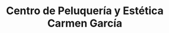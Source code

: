---
title: "Centro de Peluquería y Estética Carmen García"
url: /torrent/centro-de-peluqueria-y-estetica-carmen-garcia/
shop: Kosmetik
---